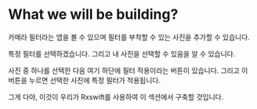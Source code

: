 # What we will be building?
카메라 필터라는 앱을 볼 수 있으며 필터를 부착할 수 있는 사진을 추가할 수 있습니다.

특정 필터를 선택하겠습니다. 그리고 내 사진을 선택할 수 있음을 알 수 있습니다.

사진 중 하나를 선택한 다음 여기 하단에 필터 적용이라는 버튼이 있습니다.
그리고 이 버튼을 누르면 선택한 사진에 특정 필터가 적용됩니다.

그게 다야, 이것이 우리가 Rxswift를 사용하여 이 섹션에서 구축할 것입니다.